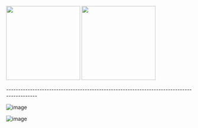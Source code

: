 <p float="left">
  <img src="https://github.com/user-attachments/assets/6605875e-b2ba-4d67-8f5f-c88a5861645f" width="200"/>
  <img src="https://github.com/user-attachments/assets/37e73f0e-2948-4107-a4b4-d0eb43ea8771" width="200"/>
</p>
-------------------------------------------------------------------------------------------


![image](https://github.com/user-attachments/assets/35bca23b-aa26-4d69-b440-ab0d44eea823)

![image](https://github.com/user-attachments/assets/dd6200f6-e840-4a8c-9dcd-d61e330d0c67)
